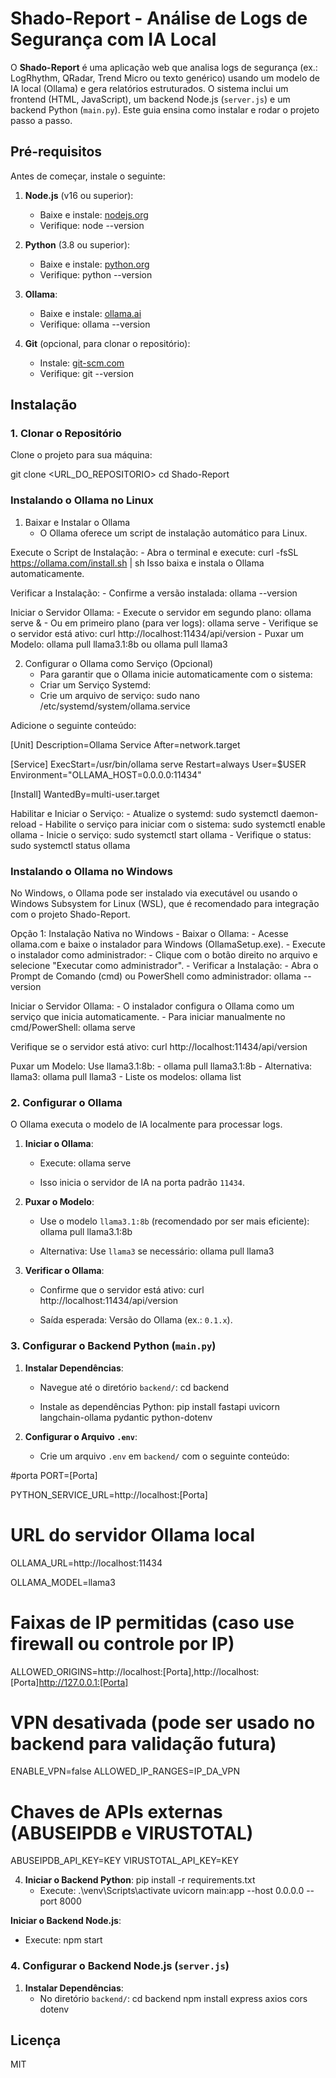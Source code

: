 # Shado-Report - Análise de Logs de Segurança com IA Local

O **Shado-Report** é uma aplicação web que analisa logs de segurança (ex.: LogRhythm, QRadar, Trend Micro ou texto genérico) usando um modelo de IA local (Ollama) e gera relatórios estruturados. O sistema inclui um frontend (HTML, JavaScript), um backend Node.js (`server.js`) e um backend Python (`main.py`). Este guia ensina como instalar e rodar o projeto passo a passo.

## Pré-requisitos

Antes de começar, instale o seguinte:

1. **Node.js** (v16 ou superior):
   - Baixe e instale: [nodejs.org](https://nodejs.org/)
   - Verifique: 
     node --version

2. **Python** (3.8 ou superior):
   - Baixe e instale: [python.org](https://www.python.org/)
   - Verifique:
     python --version

3. **Ollama**:
   - Baixe e instale: [ollama.ai](https://ollama.ai/)
   - Verifique:
     ollama --version

4. **Git** (opcional, para clonar o repositório):
   - Instale: [git-scm.com](https://git-scm.com/)
   - Verifique:
     git --version

## Instalação

### 1. Clonar o Repositório
Clone o projeto para sua máquina:

git clone <URL_DO_REPOSITORIO>
cd Shado-Report


### Instalando o Ollama no Linux
1. Baixar e Instalar o Ollama
    - O Ollama oferece um script de instalação automático para Linux.

Execute o Script de Instalação:
    - Abra o terminal e execute: curl -fsSL https://ollama.com/install.sh | sh
Isso baixa e instala o Ollama automaticamente.

Verificar a Instalação:
    - Confirme a versão instalada: ollama --version


Iniciar o Servidor Ollama:
    - Execute o servidor em segundo plano: ollama serve &
    - Ou em primeiro plano (para ver logs): ollama serve
    - Verifique se o servidor está ativo: curl http://localhost:11434/api/version
    - Puxar um Modelo: ollama pull llama3.1:8b ou ollama pull llama3

2. Configurar o Ollama como Serviço (Opcional)
    - Para garantir que o Ollama inicie automaticamente com o sistema:
    - Criar um Serviço Systemd:
    - Crie um arquivo de serviço: sudo nano /etc/systemd/system/ollama.service

Adicione o seguinte conteúdo:

[Unit]
Description=Ollama Service
After=network.target

[Service]
ExecStart=/usr/bin/ollama serve
Restart=always
User=$USER
Environment="OLLAMA_HOST=0.0.0.0:11434"

[Install]
WantedBy=multi-user.target

Habilitar e Iniciar o Serviço:
    - Atualize o systemd: sudo systemctl daemon-reload
    - Habilite o serviço para iniciar com o sistema: sudo systemctl enable ollama
    - Inicie o serviço: sudo systemctl start ollama
    - Verifique o status: sudo systemctl status ollama

### Instalando o Ollama no Windows
No Windows, o Ollama pode ser instalado via executável ou usando o Windows Subsystem for Linux (WSL), que é recomendado para integração com o projeto Shado-Report.

Opção 1: Instalação Nativa no Windows
    - Baixar o Ollama:
    - Acesse ollama.com e baixe o instalador para Windows (OllamaSetup.exe).
    - Execute o instalador como administrador:
    - Clique com o botão direito no arquivo e selecione "Executar como administrador".
    - Verificar a Instalação:
    - Abra o Prompt de Comando (cmd) ou PowerShell como administrador: ollama --version

Iniciar o Servidor Ollama:
    - O instalador configura o Ollama como um serviço que inicia automaticamente.
    - Para iniciar manualmente no cmd/PowerShell: ollama serve

Verifique se o servidor está ativo: curl http://localhost:11434/api/version


Puxar um Modelo: Use llama3.1:8b:
    - ollama pull llama3.1:8b
    - Alternativa: llama3: ollama pull llama3
    - Liste os modelos: ollama list

### 2. Configurar o Ollama
O Ollama executa o modelo de IA localmente para processar logs.

1. **Iniciar o Ollama**:
   - Execute:
     ollama serve

   - Isso inicia o servidor de IA na porta padrão `11434`.

2. **Puxar o Modelo**:
   - Use o modelo `llama3.1:8b` (recomendado por ser mais eficiente):
     ollama pull llama3.1:8b

   - Alternativa: Use `llama3` se necessário:
     ollama pull llama3

3. **Verificar o Ollama**:
   - Confirme que o servidor está ativo:
     curl http://localhost:11434/api/version

   - Saída esperada: Versão do Ollama (ex.: `0.1.x`).

### 3. Configurar o Backend Python (`main.py`)

1. **Instalar Dependências**:
   - Navegue até o diretório `backend/`:
     cd backend

   - Instale as dependências Python:
     pip install fastapi uvicorn langchain-ollama pydantic python-dotenv

2. **Configurar o Arquivo `.env`**:
   - Crie um arquivo `.env` em `backend/` com o seguinte conteúdo:

#porta
PORT=[Porta]

PYTHON_SERVICE_URL=http://localhost:[Porta]

# URL do servidor Ollama local
OLLAMA_URL=http://localhost:11434

OLLAMA_MODEL=llama3

# Faixas de IP permitidas (caso use firewall ou controle por IP)
ALLOWED_ORIGINS=http://localhost:[Porta],http://localhost:[Porta]http://127.0.0.1:[Porta]

# VPN desativada (pode ser usado no backend para validação futura)
ENABLE_VPN=false
ALLOWED_IP_RANGES=IP_DA_VPN

# Chaves de APIs externas (ABUSEIPDB e VIRUSTOTAL)
ABUSEIPDB_API_KEY=KEY
VIRUSTOTAL_API_KEY=KEY

4. **Iniciar o Backend Python**:
pip install -r requirements.txt
   - Execute:
    .\venv\Scripts\activate
     uvicorn main:app --host 0.0.0.0 --port 8000

**Iniciar o Backend Node.js**:
   - Execute: npm start
### 4. Configurar o Backend Node.js (`server.js`)

1. **Instalar Dependências**:
   - No diretório `backend/`:
     cd backend
     npm install express axios cors dotenv

## Licença
MIT